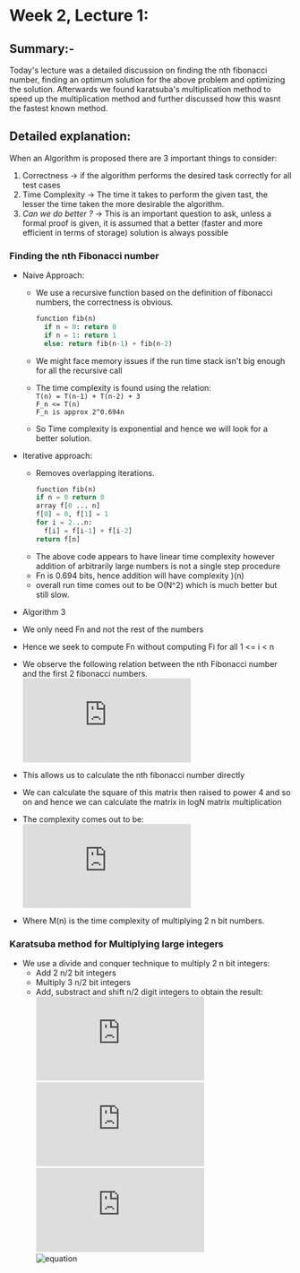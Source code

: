 # Week 2, Lecture 1:
## Summary:-
Today's lecture was a detailed discussion on finding the nth fibonacci number, finding an optimum solution for the above problem and optimizing the solution. Afterwards we found karatsuba's multiplication method to speed up the multiplication method and further discussed how this wasnt the fastest known method.
## Detailed explanation:
When an Algorithm is proposed there are 3 important things to consider:
1. Correctness -> if the algorithm performs the desired task correctly for all test cases
2. Time Complexity -> The time it takes to perform the given tast, the lesser the time taken the more desirable the algorithm.
3. _Can we do better ?_ -> This is an important question to ask, unless a formal proof is given, it is assumed that a better (faster and more efficient in terms of storage) solution is always possible

### Finding the nth Fibonacci number
- Naive Approach:
  - We use a recursive function based on the definition of fibonacci numbers, the correctness is obvious. 
    ``` python
    function fib(n)
      if n = 0: return 0
      if n = 1: return 1
      else: return fib(n-1) + fib(n-2)
    ```
  - We might face memory issues if the run time stack isn't big enough for all the recursive call
  - The time complexity is found using the relation:
     <br>`T(n) = T(n-1) + T(n-2) + 3`
     <br>`F_n <= T(n)`
     <br>`F_n is approx 2^0.694n`
   
  - So Time complexity is exponential and hence we will look for a better solution.

- Iterative approach:
  - Removes overlapping iterations.
    ``` python
    function fib(n)
    if n = 0 return 0
    array f[0 ... n]
    f[0] = 0, f[1] = 1
    for i = 2...n:
      f[i] = f[i-1] + f[i-2]
    return f[n]
    ```
  - The above code appears to have linear time complexity however addition of           arbitrarily large numbers is not a single step procedure
  - Fn is 0.694 bits, hence addition will have complexity )(n)
  - overall run time comes out to be O(N^2) which is much better but still slow.
 
 - Algorithm 3
  - We only need Fn and not the rest of the numbers
  - Hence we seek to compute Fn without computing Fi for all 1 <= i < n
  - We observe the following relation between the nth Fibonacci number and the first 2 fibonacci numbers.
  <br>![equation](https://latex.codecogs.com/png.latex?%5Cbg_white%20%5Cbegin%7Bpmatrix%7D%20F_n%5C%5C%20F_%7Bn&plus;1%7D%5C%5C%20%5Cend%7Bpmatrix%7D%20%3D%20%5Cbegin%7Bpmatrix%7D%200%20%26%201%5C%5C%201%26%200%5C%5C%20%5Cend%7Bpmatrix%7D%5E%7Bn%7D%20%5Cbegin%7Bpmatrix%7D%20F_0%5C%5C%20F_%7B1%7D%5C%5C%20%5Cend%7Bpmatrix%7D)
  - This allows us to calculate the nth fibonacci number directly
  - We can calculate the square of this matrix then raised to power 4 and so on and hence we can calculate the matrix in logN matrix multiplication
  - The complexity comes out to be:
  <br>![equation](https://latex.codecogs.com/png.latex?%5Cbg_white%20O%28M%28n%29%5Clog%7B%7Dn%29)
  - Where M(n) is the time complexity of multiplying 2 n bit numbers.

### Karatsuba method for Multiplying large integers
  - We use a divide and conquer technique to multiply 2 n bit integers:
    - Add 2 n/2 bit integers
    - Multiply 3 n/2 bit integers
    - Add, substract and shift n/2 digit integers to obtain the result:
    ![equation](https://latex.codecogs.com/png.latex?%5Cbg_white%20x%20%3D%202%5E%7Bn/2%7D.x_1%20&plus;%20x_0)<br>
    ![equation](https://latex.codecogs.com/png.latex?%5Cbg_white%20y%20%3D%202%5E%7Bn/2%7D.y_1%20&plus;%20y_0)<br>
    ![equation](https://latex.codecogs.com/png.latex?%5Cbg_white%20x.y%20%3D%20%282%5E%7Bn/2%7D.x_1%20&plus;%20x_0%29%282%5E%7Bn/2%7D.y_1%20&plus;%20y_0%29)<br>
    ![equation]()

